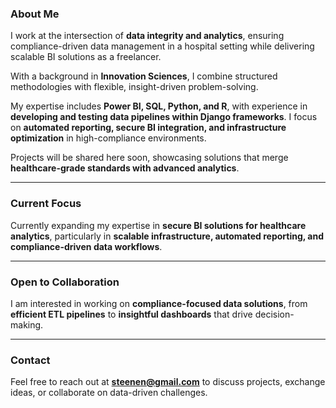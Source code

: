 ### About Me  

I work at the intersection of **data integrity and analytics**, ensuring compliance-driven data management in a hospital setting while delivering scalable BI solutions as a freelancer.  

With a background in **Innovation Sciences**, I combine structured methodologies with flexible, insight-driven problem-solving.  

My expertise includes **Power BI, SQL, Python, and R**, with experience in **developing and testing data pipelines within Django frameworks**. I focus on **automated reporting, secure BI integration, and infrastructure optimization** in high-compliance environments.  

Projects will be shared here soon, showcasing solutions that merge **healthcare-grade standards with advanced analytics**.  

---

### Current Focus  

Currently expanding my expertise in **secure BI solutions for healthcare analytics**, particularly in **scalable infrastructure, automated reporting, and compliance-driven data workflows**.  

---

### Open to Collaboration  

I am interested in working on **compliance-focused data solutions**, from **efficient ETL pipelines** to **insightful dashboards** that drive decision-making.  

---

### Contact  

Feel free to reach out at **steenen@gmail.com** to discuss projects, exchange ideas, or collaborate on data-driven challenges.  